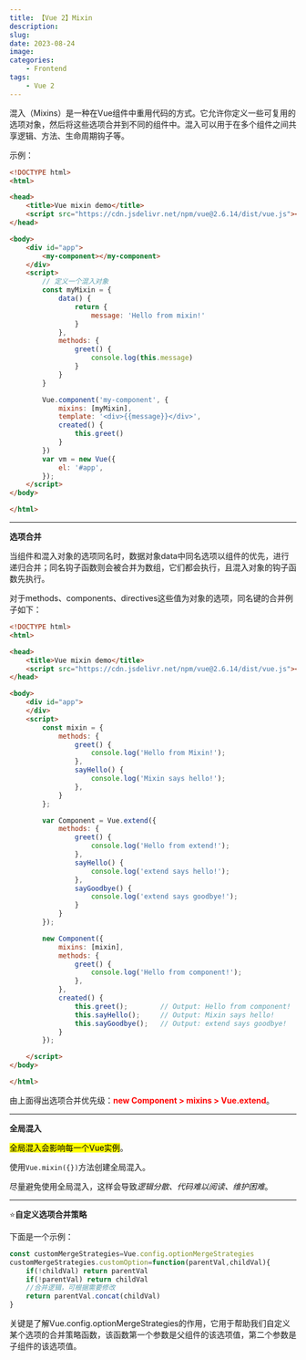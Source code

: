 ```yaml
---
title: 【Vue 2】Mixin
description: 
slug: 
date: 2023-08-24
image: 
categories:
    - Frontend
tags:
    - Vue 2
---
```

混入（Mixins）是一种在Vue组件中重用代码的方式。它允许你定义一些可复用的选项对象，然后将这些选项合并到不同的组件中。混入可以用于在多个组件之间共享逻辑、方法、生命周期钩子等。

示例：

```html
<!DOCTYPE html>
<html>

<head>
    <title>Vue mixin demo</title>
    <script src="https://cdn.jsdelivr.net/npm/vue@2.6.14/dist/vue.js"></script>
</head>

<body>
    <div id="app">
        <my-component></my-component>
    </div>
    <script>
        // 定义一个混入对象
        const myMixin = {
            data() {
                return {
                    message: 'Hello from mixin!'
                }
            },
            methods: {
                greet() {
                    console.log(this.message)
                }
            }
        }

        Vue.component('my-component', {
            mixins: [myMixin],
            template: '<div>{{message}}</div>',
            created() {
                this.greet()
            }
        })
        var vm = new Vue({
            el: '#app',
        });
    </script>
</body>

</html>
```



---

**选项合并**

当组件和混入对象的选项同名时，数据对象data中同名选项以组件的优先，进行递归合并；同名钩子函数则会被合并为数组，它们都会执行，且混入对象的钩子函数先执行。

对于methods、components、directives这些值为对象的选项，同名键的合并例子如下：

```html
<!DOCTYPE html>
<html>

<head>
    <title>Vue mixin demo</title>
    <script src="https://cdn.jsdelivr.net/npm/vue@2.6.14/dist/vue.js"></script>
</head>

<body>
    <div id="app">
    </div>
    <script>
        const mixin = {
            methods: {
                greet() {
                    console.log('Hello from Mixin!');
                },
                sayHello() {
                    console.log('Mixin says hello!');
                },
            }
        };

        var Component = Vue.extend({
            methods: {
                greet() {
                    console.log('Hello from extend!');
                },
                sayHello() {
                    console.log('extend says hello!');
                },
                sayGoodbye() {
                    console.log('extend says goodbye!');
                }
            }
        });

        new Component({
            mixins: [mixin],
            methods: {
                greet() {
                    console.log('Hello from component!');
                },
            },
            created() {
                this.greet();        // Output: Hello from component!
                this.sayHello();     // Output: Mixin says hello!
                this.sayGoodbye();   // Output: extend says goodbye!
            }
        });

    </script>
</body>

</html>
```

由上面得出选项合并优先级：<span style="color:red;font-weight:bold">new Component > mixins > Vue.extend</span>。

---

**全局混入**

<mark>全局混入会影响每一个Vue实例</mark>。

使用`Vue.mixin({})`方法创建全局混入。

尽量避免使用全局混入，这样会导致*逻辑分散、代码难以阅读、维护困难*。

---

⭐**自定义选项合并策略**

下面是一个示例：

```javascript
const customMergeStrategies=Vue.config.optionMergeStrategies
customMergeStrategies.customOption=function(parentVal,childVal){
    if(!childVal) return parentVal
    if(!parentVal) return childVal
    //合并逻辑，可根据需要修改
    return parentVal.concat(childVal)
}
```

关键是了解Vue.config.optionMergeStrategies的作用，它用于帮助我们自定义某个选项的合并策略函数，该函数第一个参数是父组件的该选项值，第二个参数是子组件的该选项值。